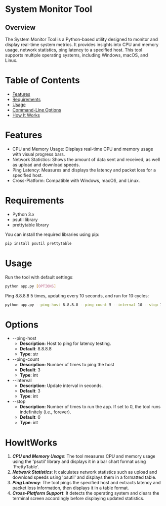 # System Monitor Tool

## Overview
The System Monitor Tool is a Python-based utility designed to monitor and display real-time system metrics. It provides insights into CPU and memory usage, network statistics, ping latency to a specified host. This tool supports multiple operating systems, including Windows, macOS, and Linux.

# Table of Contents
* [Features](#Features)
* [Requirements](#Requirements)
* [Usage](#Usage)
* [Command-Line Options](#Options)
* [How It Works](#HowItWorks)

# Features
* CPU and Memory Usage: Displays real-time CPU and memory usage with visual progress bars.
* Network Statistics: Shows the amount of data sent and received, as well as upload and download speeds.
* Ping Latency: Measures and displays the latency and packet loss for a specified host.
* Cross-Platform: Compatible with Windows, macOS, and Linux.

# Requirements
* Python 3.x
* psutil library
* prettytable library

You can install the required libraries using pip:
```bash
pip install psutil prettytable
```
# Usage
Run the tool with default settings:
```bash
python app.py [OPTIONS]
```
Ping 8.8.8.8 5 times, updating every 10 seconds, and run for 10 cycles:
```bash
python app.py --ping-host 8.8.8.8 --ping-count 5 --interval 10 --stop 10
```
# Options
* --ping-host
    * **Description:** Host to ping for latency testing.
    * **Default**: 8.8.8.8
    * **Type**: str
* --ping-count
    * **Description:** Number of times to ping the host
    * **Default**: 3
    * **Type**: int
* --interval
    * **Description:** Update interval in seconds.
    * **Default**: 3
    * **Type**: int
* --stop
    * **Description:** Number of times to run the app. If set to 0, the tool runs indefinitely (i.e., forever).
    * **Default**: 0 
    * **Type**: int

# HowItWorks

1) ***CPU and Memory Usage***: The tool measures CPU and memory usage using the 'psutil' library and displays it in a bar chart format using 'PrettyTable'.
2) ***Network Statistics***: It calculates network statistics such as upload and download speeds using 'psutil' and displays them in a formatted table.
3) ***Ping Latency***: The tool pings the specified host and extracts latency and packet loss information, then displays it in a table format.
4) ***Cross-Platform Support***: It detects the operating system and clears the terminal screen accordingly before displaying updated statistics.
